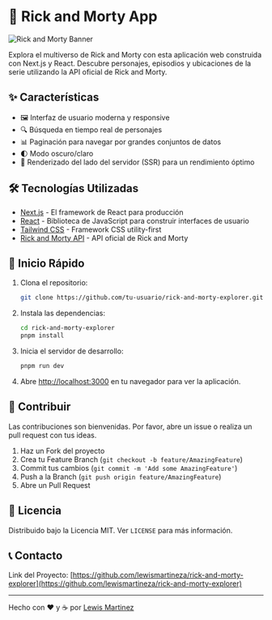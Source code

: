 # 🚀 Rick and Morty App

![Rick and Morty Banner](https://m.media-amazon.com/images/M/MV5BZGQyZjk2MzMtMTcyNC00NGU3LTlmNjItNDExMWM4ZDFhYmQ2XkEyXkFqcGc@._V1_FMjpg_UX1000_.jpg)

Explora el multiverso de Rick and Morty con esta aplicación web construida con Next.js y React. Descubre personajes, episodios y ubicaciones de la serie utilizando la API oficial de Rick and Morty.

## ✨ Características

- 🖼️ Interfaz de usuario moderna y responsive
- 🔍 Búsqueda en tiempo real de personajes
- 📊 Paginación para navegar por grandes conjuntos de datos
- 🌓 Modo oscuro/claro
- 🚀 Renderizado del lado del servidor (SSR) para un rendimiento óptimo

## 🛠️ Tecnologías Utilizadas

- [Next.js](https://nextjs.org/) - El framework de React para producción
- [React](https://reactjs.org/) - Biblioteca de JavaScript para construir interfaces de usuario
- [Tailwind CSS](https://tailwindcss.com/) - Framework CSS utility-first
- [Rick and Morty API](https://rickandmortyapi.com/) - API oficial de Rick and Morty

## 🚀 Inicio Rápido

1. Clona el repositorio:
   ```bash
   git clone https://github.com/tu-usuario/rick-and-morty-explorer.git
   ```

2. Instala las dependencias:
   ```bash
   cd rick-and-morty-explorer
   pnpm install
   ```

3. Inicia el servidor de desarrollo:
   ```bash
   pnpm run dev
   ```

4. Abre [http://localhost:3000](http://localhost:3000) en tu navegador para ver la aplicación.

## 🤝 Contribuir

Las contribuciones son bienvenidas. Por favor, abre un issue o realiza un pull request con tus ideas.

1. Haz un Fork del proyecto
2. Crea tu Feature Branch (`git checkout -b feature/AmazingFeature`)
3. Commit tus cambios (`git commit -m 'Add some AmazingFeature'`)
4. Push a la Branch (`git push origin feature/AmazingFeature`)
5. Abre un Pull Request

## 📄 Licencia

Distribuido bajo la Licencia MIT. Ver `LICENSE` para más información.

## 📞 Contacto

Link del Proyecto: [https://github.com/lewismartineza/rick-and-morty-explorer](https://github.com/lewismartineza/rick-and-morty-explorer)

---

Hecho con ❤️ y ☕ por [Lewis Martinez](https://github.com/lewismartineza)